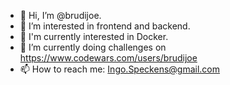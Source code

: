 - 👋 Hi, I’m @brudijoe.
- 👀 I’m interested in frontend and backend.
- 🌱 I'm currently interested in Docker.
- 🌱 I’m currently doing challenges on https://www.codewars.com/users/brudijoe
- 📫 How to reach me: Ingo.Speckens@gmail.com

<!---
brudijoe/brudijoe is a ✨ special ✨ repository because its `README.md` (this file) appears on your GitHub profile.
You can click the Preview link to take a look at your changes.
--->
